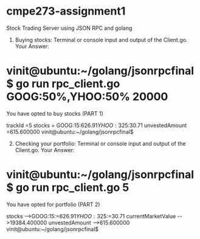 # cmpe273-assignment1
Stock Trading Server using JSON RPC and golang





1. Buying stocks: Terminal or console input and output of the Client.go.
Your Answer:

# vinit@ubuntu:~/golang/jsonrpcfinal$ go run rpc_client.go GOOG:50%,YHOO:50%  20000

You have opted to buy stocks (PART 1)

trackId =5
stocks = GOOG:15:$626.91 YHOO:325:$30.71
unvestedAmount =615.600000
vinit@ubuntu:~/golang/jsonrpcfinal$




2. Checking your portfolio: Terminal or console input and output of the Client.go.
Your Answer:

# vinit@ubuntu:~/golang/jsonrpcfinal$ go run rpc_client.go 5

You have opted for portfolio (PART 2)


stocks -->GOOG:15:=$626.91 YHOO:325:=$30.71
currentMarketValue -->19384.400000
unvestedAmount -->615.600000
vinit@ubuntu:~/golang/jsonrpcfinal$

